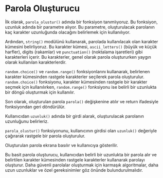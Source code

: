# Parola Oluşturucu
İlk olarak, `parola_olustur()` adında bir fonksiyon tanımlıyoruz. Bu fonksiyon, uzunluk adında bir parametre alıyor. Bu parametre, oluşturulacak parolanın kaç karakter uzunluğunda olacağını belirlemek için kullanılıyor.<br>

Ardından, `string()` modülünü kullanarak, parolada kullanılacak olan karakter kümesini belirliyoruz. Bu karakter kümesi, `ascii_letters()` (büyük ve küçük harfler), digits (rakamlar) ve `punctuation()` (noktalama işaretleri) gibi karakterleri içerir. Bu karakterler, genel olarak parola oluştururken yaygın olarak kullanılan karakterlerdir.<br>

`random.choice()` ve `random.range()` fonksiyonlarını kullanarak, belirlenen karakter kümesinden rastgele karakterler seçilerek parola oluşturulur. `random.choice()` fonksiyonu, karakter kümesinden rastgele bir karakter seçmek için kullanılırken, `random.range()` fonksiyonu ise belirli bir uzunlukta bir döngü oluşturmak için kullanılır.<br>

Son olarak, oluşturulan parola `parola()` değişkenine atılır ve return ifadesiyle fonksiyondan geri döndürülür.<br>

Kullanıcıdan `uzunluk()` adında bir girdi alarak, oluşturulacak parolanın uzunluğunu belirleriz.<br>

`parola_olustur()` fonksiyonunu, kullanıcının girdisi olan `uzunluk()` değeriyle çağırarak rastgele bir parola oluşturulur.<br>

Oluşturulan parola ekrana basılır ve kullanıcıya gösterilir.<br>

Bu basit parola oluşturucu, kullanıcıdan belirli bir uzunlukta bir parola alır ve belirtilen karakter kümesinden rastgele karakterler kullanarak parolayı oluşturur. Daha güvenli parolalar oluşturmak için karmaşık algoritmalar, daha uzun uzunluklar ve özel gereksinimler göz önünde bulundurulmalıdır.






